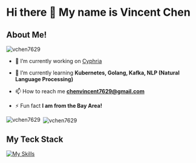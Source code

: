 <h1> Hi there 👋 My name is Vincent Chen </h1>

## About Me!
<p align="left"> <img src="https://komarev.com/ghpvc/?username=vchen7629&label=Profile%20views&color=0e75b6&style=flat" alt="vchen7629" /> </p>

- 🔭 I’m currently working on [Cyphria](https://github.com/Vchen7629/Cyphria)

- 🌱 I’m currently learning **Kubernetes, Golang, Kafka, NLP (Natural Language Processing)**

- 📫 How to reach me **chenvincent7629@gmail.com**

- ⚡ Fun fact **I am from the Bay Area!**

<p><img align="left" src="https://github-readme-stats.vercel.app/api/top-langs?username=vchen7629&show_icons=true&locale=en&layout=compact&theme=cobalt&hide_border=true" alt="vchen7629" /></p>

<p>&nbsp;<img align="center" src="https://github-readme-stats.vercel.app/api?username=vchen7629&show_icons=true&locale=en&theme=cobalt&hide_border=true" alt="vchen7629" /></p>

## My Teck Stack
[![My Skills](https://skillicons.dev/icons?i=ts,js,html,css,python,cpp,go,bash,react,express,nodejs,kafka,ansible,terraform,aws,docker,githubactions,tailwind,postman,vite,elasticsearch,postgres,mongo,redis,prometheus,grafana,ansible,terraform&perline=10)](https://skillicons.dev)

<!--
**Vchen7629/Vchen7629** is a ✨ _special_ ✨ repository because its `README.md` (this file) appears on your GitHub profile.

Here are some ideas to get you started:

- 🔭 I’m currently working on ...
- 🌱 I’m currently learning ...
- 👯 I’m looking to collaborate on ...
- 🤔 I’m looking for help with ...
- 💬 Ask me about ...
- 📫 How to reach me: ...
- 😄 Pronouns: ...
- ⚡ Fun fact: ...
-->
